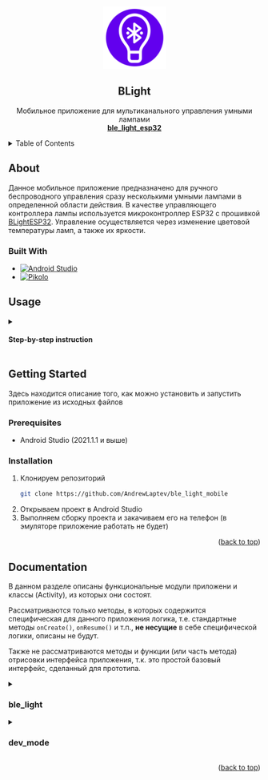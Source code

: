 <div id="top"></div>


<!-- PROJECT LOGO -->
<br />
<div align="center">
  <a href="https://github.com/AndrewLaptev/ble_light_mobile">
    <img src="docs/images/logo.png" alt="Logo" width="125" height="125">
  </a>

<h2 align="center">BLight</h2>

  <p align="center">
    Мобильное приложение для мультиканального управления умными лампами
    <br />
      <a href="https://github.com/AndrewLaptev/ble_light_esp32"><strong>ble_light_esp32</strong></a>
    <br />
  </p>
</div>



<!-- TABLE OF CONTENTS -->
<details>
  <summary>Table of Contents</summary>
  <ol>
    <li>
      <a href="#about-the-project">About The Project</a>
      <ul>
        <li><a href="#built-with">Built With</a></li>
      </ul>
    </li>
    <li>
      <a href="#getting-started">Getting Started</a>
      <ul>
        <li><a href="#prerequisites">Prerequisites</a></li>
        <li><a href="#installation">Installation</a></li>
      </ul>
    </li>
    <li><a href="#usage">Usage</a></li>
    <li><a href="#roadmap">Roadmap</a></li>
    <li><a href="#contributing">Contributing</a></li>
    <li><a href="#license">License</a></li>
    <li><a href="#contact">Contact</a></li>
    <li><a href="#acknowledgments">Acknowledgments</a></li>
  </ol>
</details>

<!-- ABOUT THE PROJECT -->
## About

Данное мобильное приложение предназначено для ручного беспроводного управления сразу несколькими умными лампами в определенной области действия. В качестве управляющего контроллера лампы используется микроконтроллер ESP32 с прошивкой [BLightESP32](https://github.com/AndrewLaptev/ble_light_esp32). Управление осуществляется через изменение цветовой температуры ламп, а также их яркости.

### Built With
* [![Android Studio][android-studio-shield]][android-studio-url]
* [![Pikolo][pikolo-shield]][pikolo-url]

<!-- USAGE -->
## Usage

<details>
<summary><h4>Step-by-step instruction</h4></summary>

  ### Setup

  Перед подключением приложения к лампам с прошивкой BLightESP32 можно произвести настройку в разделе `Settings` (выпадающее меню на главном экране):
  <p align="center">
    <a href="https://github.com/AndrewLaptev/ble_light_mobile">
        <img src="docs/images/img10.png" alt="App screenshot 10" width="230" height="480">
    </a>
  </p>

  ### User mode

  Для использования приложения вам нужно будет дать разрешение на доступ приложения к Bluetooth и вашему местоположению на устройстве

  1) Запускаем приложение:
  <p align="center">
    <a href="https://github.com/AndrewLaptev/ble_light_mobile">
        <img src="docs/images/img1.png" alt="App screenshot 1" width="230" height="480">
    </a>
  </p>

  2) Выставляем ползунок `RSSI threshold` на необходимое значение, которое измеряется в `dBm` и интерпретирует расстояние до лампы. Чем больше по модулю будет показание `RSSI threshold`, тем больше будет область поиска ламп. После чего нажимаем кнопку поиска:
  <p align="center">
    <a href="https://github.com/AndrewLaptev/ble_light_mobile">
        <img src="docs/images/img2.png" alt="App screenshot 2" width="230" height="480">
    </a>
  </p>

  3) Если лампы будут найдены, то на экране отобразится панель управления:
  <p align="center">
    <a href="https://github.com/AndrewLaptev/ble_light_mobile">
        <img src="docs/images/img3.png" alt="App screenshot 3" width="230" height="480">
    </a>
  </p>

  4) С помощью ползунков выбираем нужные значения цветовой температуры и яркости, после чего нажимаем кнопку `Send`, которая отправляет выбранный режим на все подключенные лампы:
  <p align="center">
    <a href="https://github.com/AndrewLaptev/ble_light_mobile">
        <img src="docs/images/img4.png" alt="App screenshot 4" width="230" height="480">
    </a>
  </p>

  5) Чтобы отключиться от ламп, достаточно просто перейти на главный экран приложения через кнопку действия мобильного телефона `Назад`

  ### Developer mode

  В приложении также имеется продвинутый режим использования, который позволяет видеть все ближайшие устройства Bluetooth, а также их RSSI в реальном времени, сервисы и значения характеристик

  1) Чтобы перейти в продвинутый режим, нужно на главном экране приложения справа сверху нажать значок выпадающего меню и выбрать пункт `Developer mode`:
  <p align="center">
    <a href="https://github.com/AndrewLaptev/ble_light_mobile">
        <img src="docs/images/img5.png" alt="App screenshot 5" width="230" height="480">
    </a>
  </p>

  2) После нажатия кнопки `Scan` на экране появится список из всех доступных Bluetooth устройств поблизости с отображением их имен, MAC-адресов и уровней RSSI:
  <p align="center">
    <a href="https://github.com/AndrewLaptev/ble_light_mobile">
        <img src="docs/images/img6.png" alt="App screenshot 6" width="230" height="480">
    </a>
  </p>

  3) При нажатии на устройство из списка отобразится диалоговое окное, которое содержит имя устройства, его адрес, тип Bluetooth устройства, а также конопки подключения и выхода из диалогового окна:
  <p align="center">
    <a href="https://github.com/AndrewLaptev/ble_light_mobile">
        <img src="docs/images/img7.png" alt="App screenshot 7" width="230" height="480">
    </a>
  </p>

  4) После удачного подключения к устройству на экране отобразятся все его сервисы и характеристики. Узнать значения характеристики можно нажав на нее, также отобразится тип характеристики во всплывающем сообщении (`Readable`, `Writeble` и т.д.). Если характеристика `Writeble`, то появится диалоговое окно для записи значения:
  <p align="center">
    <a href="https://github.com/AndrewLaptev/ble_light_mobile">
        <img src="docs/images/img8.png" alt="App screenshot 8" width="230" height="480">
    </a>
  </p>

  5) В интерфейсе поиска устройств рядом с кнопкой `Scan` также есть еще кнопки `Filter on/off` и `Multiple connect`. Первая из них включает фильтр при поиске устройств и отображает только те устройства, на которых установлена заранее настроенная прошивка BLightESP32, вторая кнопка запускает множественное подключение ко всем найденным устройствам с прошивкой BLightESP32:
  <p align="center">
    <a href="https://github.com/AndrewLaptev/ble_light_mobile">
        <img src="docs/images/img9.png" alt="App screenshot 9" width="230" height="480">
    </a>
  </p>

  <p align="right">(<a href="#top">back to top</a>)</p>
</details>

<!-- GETTING STARTED -->
## Getting Started

Здесь находится описание того, как можно установить и запустить приложение из исходных файлов

### Prerequisites

* Android Studio (2021.1.1 и выше)

### Installation

1. Клонируем репозиторий
   ```bash
   git clone https://github.com/AndrewLaptev/ble_light_mobile
   ```
2. Открываем проект в Android Studio
3. Выполняем сборку проекта и закачиваем его на телефон (в эмуляторе приложение работать не будет)

<p align="right">(<a href="#top">back to top</a>)</p>

<!-- DOCUMENTATION -->
## Documentation

В данном разделе описаны функциональные модули приложени и классы (Activity), из которых они состоят. 

Рассматриваются только методы, в которых содержится специфическая для данного приложения логика, т.е. стандартные методы `onCreate()`, `onResume()` и т.п., **не несущие** в себе специфической логики, описаны не будут. 

Также не рассматриваются методы и функции (или часть метода) отрисовки интерфейса приложения, т.к. это простой базовый интерфейс, сделанный для прототипа.
<details>
  <summary><h3>ble_light</h3></summary>
  Данный функциональный модуль является основным в работе приложения и реализует пользовательский (User mode) режим работы приложения.
  
  #### MainActivity
  Главный класс приложения, в нем находится entrypoint, доступ к настройкам, продвинутому режиму и именно от него запускается сканирование устройств с последующим подключением
  
  *Protected* методы:
  * `onCreate` - вызывает приватные методы для инициализации, настройки и сканировании Bluetooh, а также права доступа для Bluetooth и проверку на поддержку BLE.
  
  *Private* методы:
  * `getBluetoothAdapterAndLeScanner` - инициализирует объекты классов `BluetoothAdapter` и `BluetoothLeScanner`
  * `scanBleDevices` - запускает сканирование устройств Bluetooth с определенным `scan_period` временем, передает список адресов устройств в класс `LightManageActivity`
  * `meanRSSI` - высчитывает среднее значение силы сигнала RSSI по вхожному массиву значений
  * `loadSettings` - подгружает настройки (`scan_period`) из `root_preferences.xml`
  
  *Inner* классы:
  * `Kalman` - класс, реализующий фильтр Калмана, имеет один *public* метод `filter(int init_rssi, ArrayList<Integer> rssi_list)`, который непосредственно производит фильтрацию
  
  #### BluetoothLeService
  Класс, содержащий в себе все необходимые методы для создания и управления Bluetooth соеднинений.
  
  *Public* методы:
  * `initialize` - инициализирует объект класса `BluetoothAdapter`
  * `connect` - выполнеяет подключение к GATT устройства Bluetooth по указанному MAC адресу
  * `multiconnect` - выполняет подключение сразу в нескольким GATT устройств Bluetooth по указанному списку MAC адресов
  * `disconnect` - производит отключение от одного или сразу нескольких Bluetooth устройств
  * `сlose` - закрывает соединение/соединения GATT устройств Bluetooth
  * `readCharacteristic` - производит чтение значения определенной характеристики GATT одного Bluetooth устройства или сразу нескольких
  * `writeCharacteristic` - производит запись значения в определенную характеристику GATT одного Bluetooth устройства или сразу нескольких
  * `setCharacteristicNotification` - устанавливает или отключает уведомление на определенную характеристику GATT одного Bluetooth устройства или сразу нескольких
  * `getSupportedGattServices` - возвращает список доступных сервисов GATT Bluetooth устройства
  
  *Private* методы:
  * `loadSettings` - подгружает настройки (`reconnection_attempts`) из `root_preferences.xml`
  
  *Inner* классы:
  * `BluetoothGattExt` - класс, являющийся расширением класса `BluetoothGatt`. Более тесно связывает Bluetooth устройство и объект `BluetoothGatt`, т.к. стандартный `BluetoothGatt` может подключаться к нескольким устройствам, что не обеспечивает обмена данными сразу с несколькими устройствами

  #### LightManageActivity
  Класс, отвечающий за аутентификацию и управление световыми режимами на подключенном Bluetooth устройстве (сервисы `Authentication` и `Light manage`). Аутентификация нужна только для доступа к записи значений в характеристику `Level of light` для управления световыми режимами, т.е. можно подключиться к GATT устройства BLightESP32 и увидеть его сервисы и характеристики, но, без аутентификации (`access_token`) через характеристику `Authorization data`, будет невозможно управлять световым режимом.
  
  *Protected* методы:
  * `onCreate` - производит начальные вычисления шага изменения светового режима на основе подруженных настроек, инициаилизирует визуальный интерфейс выбора режима, производит инициализацию подключения к Bluetooth устройствам BLightESP32
  
  *Private* методы:
  * `initServiceConnection` - производит подключение к Bluetooth устройствам, также определяет метод обратного вызова для переподключения, если подключиться с первого раза не получается
  * `authDataSending` - передает аутентификационные данные (`access_token`) в характеристику `Authorization data` для будущего доступа к записи значений светового режима в характеристику `Level of light`
  * `loadSettings` - подгружает настройки (`access_token`, `effect_color_temp_min_key`, `effect_color_temp_max_key`) из `root_preferences.xml`
 
  #### SettingsActivity
  Класс, реализующий интерфейс взаимодействия пользователя с настройками приложения через `root_preferences.xml`, позволяет сброить настройки до значений по умолчанию. В основном этот класс содержит визуальный функционал, поэтому подробно описан не будет.

</details>


<details>
  <summary><h3>dev_mode</h3></summary>
  Данный модуль реализует продвинутый режим (Developer mode) использования приложения.

</details>
  

<p align="right">(<a href="#top">back to top</a>)</p>



<!-- MARKDOWN LINKS & IMAGES -->
<!-- https://www.markdownguide.org/basic-syntax/#reference-style-links -->
[android-studio-shield]: https://img.shields.io/badge/Android%20Studio-000000?style=for-the-badge&logo=androidstudio
[android-studio-url]: https://developer.android.com/studio
[pikolo-shield]: https://img.shields.io/badge/Pikolo-7F52FF?style=for-the-badge
[pikolo-url]: https://github.com/Madrapps/Pikolo
